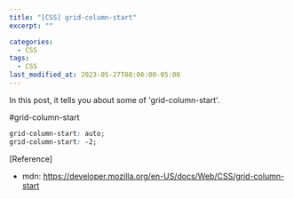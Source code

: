 ```yaml
---
title: "[CSS] grid-column-start"
excerpt: ""

categories:
  - CSS
tags:
  - CSS
last_modified_at: 2023-05-27T08:06:00-05:00
---
```


In this post, it tells you about some of 'grid-column-start'.

#grid-column-start

```css
grid-column-start: auto;
grid-column-start: -2;
```

[Reference]

- mdn: <https://developer.mozilla.org/en-US/docs/Web/CSS/grid-column-start>
